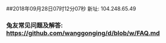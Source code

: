 ##2018年09月28日07时12分07秒 新址: 104.248.65.49
### 兔友常见问题及解答: https://github.com/wanggonging/d/blob/w/FAQ.md
